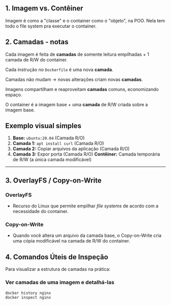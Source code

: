 ## 1. Imagem vs. Contêiner

Imagem é como a "classe" e o container como o "objeto", na POO.
Nela tem todo o file system pra executar o container.

## 2. Camadas - notas

Cada imagem é feita de **camadas** de somente leitura empilhadas + 1 camada de R/W do container.

Cada instrução no `Dockerfile` é uma nova **camada**.

Camadas não mudam → novas alterações criam novas **camadas**.

Imagens compartilham e reaproveitam **camadas** comuns, economizando espaço.

O container é a imagem base + uma **camada** de R/W criada sobre a imagem base.


## Exemplo visual simples

1.  **Base:** `ubuntu:20.04` (Camada R/O)
2.  **Camada 1:** `apt install curl` (Camada R/O)
3.  **Camada 2:** Copiar arquivos da aplicação (Camada R/O)
4.  **Camada 3:** Expor porta (Camada R/O)
**Contêiner:** Camada temporária de R/W (a única camada modificável)

---

## 3. OverlayFS / Copy-on-Write 

### OverlayFS
* Recurso do Linux que permite empilhar *file systems* de acordo com a necessidade do container.

### Copy-on-Write
* Quando você altera um arquivo da camada base, o Copy-on-Write cria uma cópia modificável na camada de R/W do container.

## 4. Comandos Úteis de Inspeção

Para visualizar a estrutura de camadas na prática:

### Ver camadas de uma imagem e detalhá-las
```bash
docker history nginx
docker inspect nginx
```